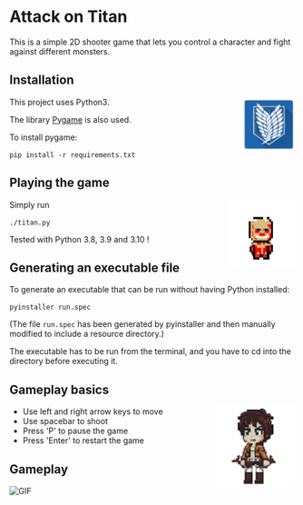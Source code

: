 # Attack on Titan

This is a simple 2D shooter game that lets you control a character and fight against different monsters.




## Installation

<img align="right" alt="PNG" src="https://github.com/sevketbinali/Attack-on-Titan-PyGame/blob/main/Gameplays/aoticon.png?raw=true" width="95" height="95" />

This project uses Python3. 
 
The library [Pygame](https://www.pygame.org) is also used. 

To install pygame:
```
pip install -r requirements.txt
```


## Playing the game

<img align="right" alt="PNG" src="https://github.com/sevketbinali/Attack-on-Titan-PyGame/blob/main/Gameplays/titann.png?raw=true" width="120" height="120" />

Simply run
```
./titan.py
```
Tested with Python 3.8, 3.9 and 3.10 !

## Generating an executable file
To generate an executable that can be run without having Python installed:
```
pyinstaller run.spec
```
(The file `run.spec` has been generated by pyinstaller and then manually modified 
to include a resource directory.) 

The executable has to be run from the terminal, and you have to cd into the
directory before executing it.

## Gameplay basics

<img align="right" alt="PNG" src="https://github.com/sevketbinali/Attack-on-Titan-PyGame/blob/main/Gameplays/erenleft.png?raw=true" width="140" height="140" />

* Use left and right arrow keys to move
* Use spacebar to shoot
* Press 'P' to pause the game
* Press 'Enter' to restart the game

## Gameplay

<img align="left" alt="GIF" src="https://github.com/sevketbinali/Attack-on-Titan-PyGame/blob/main/Gameplays/aot-gameplay.gif?raw=true" width="500" height="320" />
